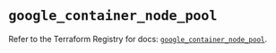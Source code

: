 # `google_container_node_pool`

Refer to the Terraform Registry for docs: [`google_container_node_pool`](https://registry.terraform.io/providers/hashicorp/google/6.33.0/docs/resources/container_node_pool).
